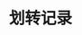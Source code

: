 ---
title: 划转记录
position_number: 1.3
parameters:
  - name:
    content:
content_markdown: |-
  单一用户划转记录

  * **URL**：/api/v1/account/transfer/history
  * **Method**：GET
  * **需要登录**：是
  * **需要鉴权**：是

  请求参数

  | 参数名称 | 描述 | 类型 | **是否必需** | 约束 |
  | startTime | 开始时间戳 | Long | 否 | 1:USDT合约，2:币本位合约，3:现货，4:充提币 |
  | endTime | 结束时间戳 | Long | 否 | 1:USDT合约，2:币本位合约，3:现货，4:充提币 |
  | coin | 转账币种 | String | 是 | &nbsp; |
  | fromId | 上次列表的最后一条数据的id | Long | 否 | 第一页为空，其他页必须有值 |
  | limit | 每页条数 | Integer | 是 | 大于0小于等于100的整数 |
  | signature | 签名 | String | 是 | &nbsp; |
  | timestamp | 调用时间 | Long | 是 | &nbsp; |
left_code_blocks:
  - code_block:
    title:
    language:
right_code_blocks:
  - code_block: |-
      {
          "code": 1,
          "data": [
              {
                  "id": 1709,
                  "type": "withdraw-to-usdt",
                  "coin": "USDT",
                  "amount": "120",
                  "status": 1,
                  "reason": "",
                  "createTime": 1657179001000
              },
              {
                  "id": 1686,
                  "type": "withdraw-to-spot",
                  "coin": "USDT",
                  "amount": "1000",
                  "status": 1,
                  "reason": "",
                  "createTime": 1657173979000
              }
          ]
      }
    title: 响应
    language: json
  - code_block: |-
      {
       "code": 9999,
       "message": "异常信息"
      }
    title: ERROR
    language: json
---